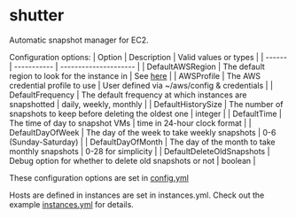 shutter
=======
Automatic snapshot manager for EC2.

Configuration options:
| Option             | Description                                                    | Valid values or types                  |
| ------             | -----------                                                    | ---------------------                  |
| DefaultAWSRegion   | The default region to look for the instance in                 | See [here](http://docs.aws.amazon.com/general/latest/gr/rande.html) |
| AWSProfile         | The AWS credential profile to use                              | User defined via ~/aws/config & credentials |
| DefaultFrequency   | The default frequency at which instances are snapshotted       | daily, weekly, monthly                 |
| DefaultHistorySize | The number of snapshots to keep before deleting the oldest one | integer                                |
| DefaultTime        | The time of day to snapshot VMs                                | time in 24-hour clock format           |
| DefaultDayOfWeek   | The day of the week to take weekly snapshots                   | 0-6 (Sunday-Saturday)                  |
| DefaultDayOfMonth  | The day of the month to take monthly snapshots                 | 0-28 for simplicity                    |
| DefaultDeleteOldSnapshots | Debug option for whether to delete old snapshots or not        | boolean                                |

These configuration options are set in [config.yml](config.yml)

Hosts are defined in instances are set in instances.yml. Check out the example [instances.yml](instances.yml) for details.
